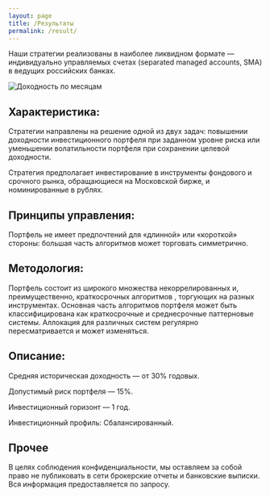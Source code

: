 ```yaml
---
layout: page
title: /Результаты
permalink: /result/
---
```


Наши стратегии реализованы в наиболее ликвидном формате — индивидуально управляемых счетах (separated managed accounts, SMA) в ведущих российских банках.

<img src="https://ragve-hub.github.io/images/eqt_41.png" alt="Доходность по месяцам">


## Характеристика:

Cтратегии направлены на решение одной из двух задач: повышении доходности инвестиционного портфеля при заданном уровне риска или уменьшении волатильности портфеля при сохранении целевой доходности.

Стратегия предполагает инвестирование в инструменты фондового и срочного рынка, обращающиеся на Московской бирже, и номинированные в рублях.

## Принципы управления:

Портфель не имеет предпочтений для «длинной» или «короткой» стороны: большая часть алгоритмов может торговать симметрично.


## Методология:

Портфель состоит из широкого множества некоррелированных и, преимущественно, краткосрочных алгоритмов , торгующих на разных инструментах. Основная часть алгоритмов портфеля может быть классифицирована как краткосрочные и среднесрочные паттерновые системы. Аллокация для различных систем регулярно пересматривается и может изменяться.
 
## Описание:

Средняя историческая доходность — от 30% годовых.

Допустимый риск портфеля — 15%.

Инвестиционный горизонт — 1 год.

Инвестиционный профиль: Сбалансированный.

## Прочее
В целях соблюдения конфиденциальности, мы оставляем за собой право не публиковать в сети брокерские отчеты и банковские выписки. Вся информация предоставляется по запросу.

